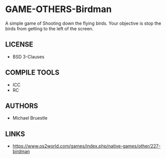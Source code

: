 # GAME-OTHERS-Birdman
A simple game of Shooting down the flying birds. Your objective is stop the birds from getting to the left of the screen.

## LICENSE
* BSD 3-Clauses

## COMPILE TOOLS
* ICC
* RC
 
## AUTHORS
* Michael Bruestle

## LINKS
* https://www.os2world.com/games/index.php/native-games/other/227-birdman
